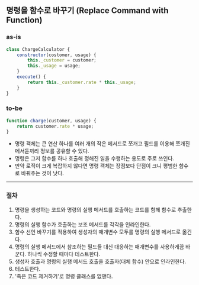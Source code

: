 ## 명령을 함수로 바꾸기 (Replace Command with Function)

### as-is
```javascript
class ChargeCalculator {
    constructor(costomer, usage) {
        this._customer = customer;
        this._usage = usage;
    }
    execute() {
        return this._customer.rate * this._usage;
    }
}
```

### to-be
```javascript
function charge(customer, usage) {
    return customer.rate * usage;
}
```

* 명령 객체는 큰 연산 하나를 여러 개의 작은 메서드로 쪼개고 필드를 이용해 쪼개진 메서듣끼리 정보를 공유할 수 있다.
* 명령은 그저 함수를 하나 호출해 정해진 일을 수행하는 용도로 주로 쓰인다.
* 만약 로직이 크게 복잡하지 않다면 명령 객체는 장점보다 단점이 크니 평범한 함수로 바꿔주는 것이 낫다.

- - -

### 절차
1. 명령을 생성하는 코드와 명령의 실행 메서드를 호출하는 코드를 함께 함수로 추출한다.
2. 명령의 실행 함수가 호출하는 보조 메서드를 각각을 인라인한다.
3. 함수 선언 바꾸기를 적용하여 생성자의 매개변수 모두를 명령의 실행 메서드로 옮긴다.
4. 명령의 실행 메서드에서 참조하는 필드들 대신 대응하는 매개변수를 사용하게끔 바꾼다. 하나씩 수정할 때마다 테스트한다.
5. 생성자 호출과 명령의 실행 메서드 호출을 호출자(대체 함수) 안으로 인라인한다.
6. 테스트한다.
7. '죽은 코드 제거하기'로 명령 클래스를 없앤다.
